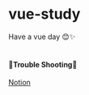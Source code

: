 # vue-study
Have a vue day 😊✨
<br /><br />
#### 🚀Trouble Shooting🚀
[Notion](https://sequoia-wrist-809.notion.site/Trouble-Shooting-1a9d2ba2c50e4f1eb622fe3e356590f4?pvs=4)
